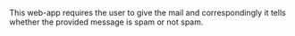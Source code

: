  This web-app requires the user to give the mail and correspondingly it tells whether the provided message is spam or not spam.
